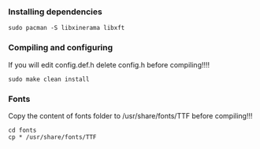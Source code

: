 ### Installing dependencies
```
sudo pacman -S libxinerama libxft
```
### Compiling and configuring
If you will edit config.def.h delete config.h before compiling!!!!
```
sudo make clean install
```
### Fonts
Copy the content of fonts folder to /usr/share/fonts/TTF before compiling!!!
```
cd fonts
cp * /usr/share/fonts/TTF
